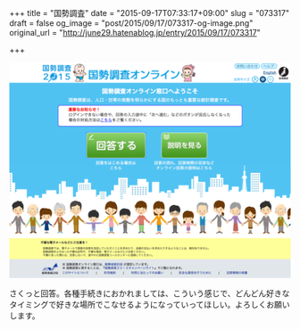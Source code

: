 +++
title = "国勢調査"
date = "2015-09-17T07:33:17+09:00"
slug = "073317"
draft = false
og_image = "post/2015/09/17/073317-og-image.png"
original_url = "http://june29.hatenablog.jp/entry/2015/09/17/073317"

+++

<p><span itemscope itemtype="http://schema.org/Photograph"><img src="/post/2015/09/17/073317-20150917073220.png" alt="f:id:june29:20150917073220p:plain" title="f:id:june29:20150917073220p:plain" class="hatena-fotolife" itemprop="image"></span></p>

<p>さくっと回答。各種手続きにおかれましては、こういう感じで、どんどん好きなタイミングで好きな場所でこなせるようになっていってほしい。よろしくお願いします。</p>